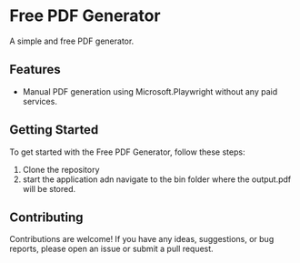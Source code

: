 # Free PDF Generator


A simple and free PDF generator.

## Features

- Manual PDF generation using Microsoft.Playwright without any paid services.

## Getting Started

To get started with the Free PDF Generator, follow these steps:

1. Clone the repository
2. start the application adn navigate to the bin folder where the output.pdf will be stored.

## Contributing

Contributions are welcome! If you have any ideas, suggestions, or bug reports, please open an issue or submit a pull request.

